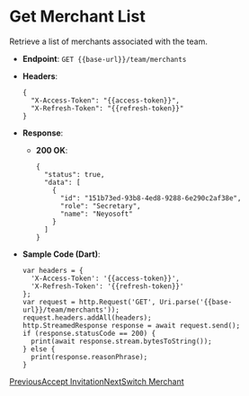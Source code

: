 # Get Merchant List

Retrieve a list of merchants associated with the team.

*   **Endpoint**: `GET {{base-url}}/team/merchants`
    
*   **Headers**:

    ```
    {
      "X-Access-Token": "{{access-token}}",
      "X-Refresh-Token": "{{refresh-token}}"
    }
    ```
    
*   **Response**:
    
    *   **200 OK**:

        ```
        {
          "status": true,
          "data": [
            {
              "id": "151b73ed-93b8-4ed8-9288-6e290c2af38e",
              "role": "Secretary",
              "name": "Neyosoft"
            }
          ]
        }
        ```
        
    
*   **Sample Code (Dart)**:

    ```
    var headers = {
      'X-Access-Token': '{{access-token}}',
      'X-Refresh-Token': '{{refresh-token}}'
    };
    var request = http.Request('GET', Uri.parse('{{base-url}}/team/merchants'));
    request.headers.addAll(headers);
    http.StreamedResponse response = await request.send();
    if (response.statusCode == 200) {
      print(await response.stream.bytesToString());
    } else {
      print(response.reasonPhrase);
    }
    ```
    

[PreviousAccept Invitation](/xpress-wallet-api/merchant/team/accept-invitation)[NextSwitch Merchant](/xpress-wallet-api/merchant/team/switch-merchant)